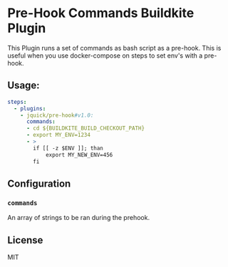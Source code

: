 # Pre-Hook Commands Buildkite Plugin

This Plugin runs a set of commands as bash script as a pre-hook. This is useful when you use docker-compose on steps to set env's with a pre-hook.

## Usage:

```yml
steps:
  - plugins:
    - jquick/pre-hook#v1.0:
      commands:
      - cd ${BUILDKITE_BUILD_CHECKOUT_PATH}
      - export MY_ENV=1234
      - >
        if [[ -z $ENV ]]; than
            export MY_NEW_ENV=456
        fi
```

## Configuration

### `commands`

An array of strings to be ran during the prehook.

## License

MIT

